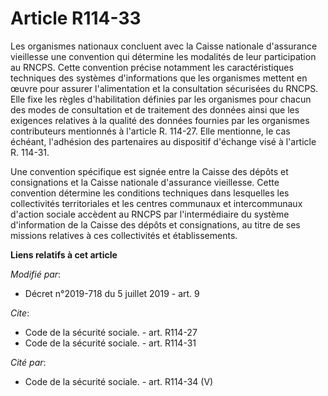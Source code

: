 # Article R114-33

Les organismes nationaux concluent avec la Caisse nationale d'assurance vieillesse une convention qui détermine les modalités
de leur participation au RNCPS. Cette convention précise notamment les caractéristiques techniques des systèmes
d'informations que les organismes mettent en œuvre pour assurer l'alimentation et la consultation sécurisées du RNCPS. Elle
fixe les règles d'habilitation définies par les organismes pour chacun des modes de consultation et de traitement des données
ainsi que les exigences relatives à la qualité des données fournies par les organismes contributeurs mentionnés à l'article
R. 114-27. Elle mentionne, le cas échéant, l'adhésion des partenaires au dispositif d'échange visé à l'article R. 114-31.

Une convention spécifique est signée entre la Caisse des dépôts et consignations et la Caisse nationale d'assurance
vieillesse. Cette convention détermine les conditions techniques dans lesquelles les collectivités territoriales et les
centres communaux et intercommunaux d'action sociale accèdent au RNCPS par l'intermédiaire du système d'information de la
Caisse des dépôts et consignations, au titre de ses missions relatives à ces collectivités et établissements.

**Liens relatifs à cet article**

_Modifié par_:

  - Décret n°2019-718 du 5 juillet 2019 - art. 9

_Cite_:

  - Code de la sécurité sociale. - art. R114-27
  - Code de la sécurité sociale. - art. R114-31

_Cité par_:

  - Code de la sécurité sociale. - art. R114-34 (V)
